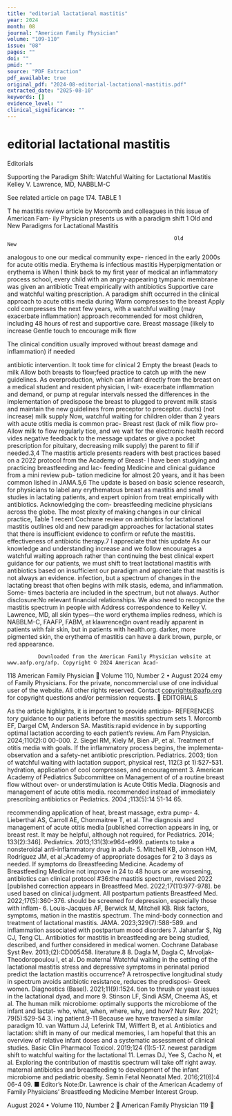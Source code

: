 ```yaml
---
title: "editorial lactational mastitis"
year: 2024
month: 08
journal: "American Family Physician"
volume: "109-110"
issue: "08"
pages: ""
doi: ""
pmid: ""
source: "PDF Extraction"
pdf_available: true
original_pdf: "2024-08-editorial-lactational-mastitis.pdf"
extracted_date: "2025-08-10"
keywords: []
evidence_level: ""
clinical_significance: ""
---
```


# editorial lactational mastitis

Editorials


Supporting the Paradigm Shift:​
Watchful Waiting for Lactational Mastitis
Kelley V. Lawrence, MD, NABBLM-C



See related article on page 174.
                                                          TABLE 1

T     he mastitis review article by Morcomb and
      colleagues in this issue of American Fam-
ily Physician presents us with a paradigm shift
              1
                                                          Old and New Paradigms for Lactational Mastitis

                                                          Old                                   New
analogous to one our medical community expe-
rienced in the early 2000s for acute otitis media.        Erythema is infectious mastitis       Hyperpigmentation or erythema is
When I think back to my first year of medical                                                   an inflammatory process
school, every child with an angry-appearing
tympanic membrane was given an antibiotic                 Treat empirically with antibiotics    Supportive care and watchful waiting
prescription. A paradigm shift occurred in the
clinical approach to acute otitis media during            Warm compresses to the breast         Apply cold compresses
the next few years, with a watchful waiting               (may exacerbate inflammation)
approach recommended for most children,
including 48 hours of rest and supportive care.           Breast massage (likely to increase    Gentle touch to encourage milk flow

The clinical condition usually improved without           breast  damage   and inflammation)    if needed

antibiotic intervention. It took time for clinical
                          2
                                                          Empty the breast (leads to milk       Allow both breasts to flow;​feed
practice to catch up with the new guidelines. As
                                                          overproduction, which can             infant directly from the breast on
a medical student and resident physician, I wit-
                                                          exacerbate inflammation and           demand, or pump at regular intervals
nessed the differences in the implementation of
                                                          predispose the breast to plugged      to prevent milk stasis and maintain
the new guidelines from preceptor to preceptor.
                                                          ducts)                                (not increase) milk supply
Now, watchful waiting for children older than
2 years with acute otitis media is common prac-           Breast rest (lack of milk flow pro-   Allow milk to flow regularly
tice, and we wait for the electronic health record        vides negative feedback to the
message updates or give a pocket prescription for         pituitary, decreasing milk supply)
the parent to fill if needed.3,4
   The mastitis article presents readers with best
practices based on a 2022 protocol from the Academy of Breast-             I have been studying and practicing breastfeeding and lac-
feeding Medicine and clinical guidance from a mini review pub- tation medicine for almost 20 years, and it has been common
lished in JAMA.5,6 The update is based on basic science research, for physicians to label any erythematous breast as mastitis and
small studies in lactating patients, and expert opinion from treat empirically with antibiotics. Acknowledging the com-
breastfeeding medicine physicians across the globe. The most plexity of making changes in our clinical practice, Table 1
recent Cochrane review on antibiotics for lactational mastitis outlines old and new paradigm approaches for lactational
states that there is insufficient evidence to confirm or refute the mastitis.
effectiveness of antibiotic therapy.7 I appreciate that this update        As our knowledge and understanding increase and we follow
encourages a watchful waiting approach rather than continuing the best clinical expert guidance for our patients, we must shift
to treat lactational mastitis with antibiotics based on insufficient our paradigm and appreciate that mastitis is not always an
evidence.                                                               infection, but a spectrum of changes in the lactating breast that
                                                                        often begins with milk stasis, edema, and inflammation. Some-
                                                                        times bacteria are included in the spectrum, but not always.
    Author disclosure:​No relevant financial relationships.             We also need to recognize the mastitis spectrum in people with
    Address correspondence to Kelley V. Lawrence, MD,                   all skin types—the word erythema implies redness, which is
    NABBLM-C, FAAFP, FABM, at klawrence@​n ovant​                       readily apparent in patients with fair skin, but in patients with
    health.org.                                                         darker, more pigmented skin, the erythema of mastitis can have
                                                                        a dark brown, purple, or red appearance.

              Downloaded from the American Family Physician website at www.aafp.org/afp. Copyright © 2024 American Acad-
118 American Family Physician	                                                                             Volume 110, Number 2 • August 2024
               emy of Family Physicians. For the private, noncommercial use of one individual user of the website. All other rights
                           reserved. Contact copyrights@aafp.org for copyright questions and/or permission requests.
                                                                                                                                   EDITORIALS


   As the article highlights, it is important to provide anticipa-   REFERENCES
tory guidance to our patients before the mastitis spectrum sets       1. Morcomb EF, Dargel CM, Anderson SA. Mastitis:​rapid evidence
in by supporting optimal lactation according to each patient’s           review. Am Fam Physician. 2024;​110(2):​0 00-000.
                                                                     2. Siegel RM, Kiely M, Bien JP, et al. Treatment of otitis media with
goals. If the inflammatory process begins, the implementa-
                                                                        observation and a safety-net antibiotic prescription. Pediatrics. 2003;​
tion of watchful waiting with lactation support, physical rest,         112(3 pt 1):​527-531.
hydration, application of cool compresses, and encouragement         3. American Academy of Pediatrics Subcommittee on Management of
of a routine breast flow without over- or understimulation is           Acute Otitis Media. Diagnosis and management of acute otitis media.
recommended instead of immediately prescribing antibiotics or           Pediatrics. 2004 ;​113(5):​14 51-14 65.

recommending application of heat, breast massage, extra pump-        4. Lieberthal AS, Carroll AE, Chonmaitree T, et al. The diagnosis and
                                                                        management of acute otitis media [published correction appears in
ing, or breast rest. It may be helpful, although not required, for      Pediatrics. 2014;​133(2):​346]. Pediatrics. 2013;​131(3):​e964-e999.
patients to take a nonsteroidal anti-inflammatory drug in adult-     5. Mitchell KB, Johnson HM, Rodríguez JM, et al.;​Academy of
appropriate dosages for 2 to 3 days as needed. If symptoms do           Breastfeeding Medicine. Academy of Breastfeeding Medicine
not improve in 24 to 48 hours or are worsening, antibiotics can         clinical protocol #36:​the mastitis spectrum, revised 2022 [published
                                                                        correction appears in Breastfeed Med. 2022;​17(11):​977-978].
be used based on clinical judgment. All postpartum patients
                                                                        Breastfeed Med. 2022;​17(5):​360-376.
should be screened for depression, especially those with inflam-
                                                                     6. Louis-Jacques AF, Berwick M, Mitchell KB. Risk factors, symptoms,
mation in the mastitis spectrum. The mind-body connection               and treatment of lactational mastitis. JAMA. 2023;​329(7):​588-589.
and inflammation associated with postpartum mood disorders            7. Jahanfar S, Ng CJ, Teng CL. Antibiotics for mastitis in breastfeeding
are being studied, described, and further considered in medical          women. Cochrane Database Syst Rev. 2013;​(2):​CD005458.
literature.8                                                         8. Dagla M, Dagla C, Mrvoljak-Theodoropoulou I, et al. Do maternal
   Watchful waiting in the setting of the lactational mastitis          stress and depressive symptoms in perinatal period predict the
                                                                        lactation mastitis occurrence? A retrospective longitudinal study in
spectrum avoids antibiotic resistance, reduces the predisposi-          Greek women. Diagnostics (Basel). 2021;​11(9):​1524.
tion to thrush or yeast issues in the lactational dyad, and more      9. Stinson LF, Sindi ASM, Cheema AS, et al. The human milk microbiome:​
optimally supports the microbiome of the infant and lactat-              who, what, when, where, why, and how? Nutr Rev. 2021;​79(5):​529-54 3.
ing patient.9-11 Because we have traversed a similar paradigm        10. van Wattum JJ, Leferink TM, Wilffert B, et al. Antibiotics and lactation:​
shift in many of our medical memories, I am hopeful that this            an overview of relative infant doses and a systematic assessment of
                                                                         clinical studies. Basic Clin Pharmacol Toxicol. 2019;​124 (1):​5-17.
newest paradigm shift to watchful waiting for the lactational
                                                                     11. Lemas DJ, Yee S, Cacho N, et al. Exploring the contribution of
mastitis spectrum will take off right away.                              maternal antibiotics and breastfeeding to development of the infant
                                                                         microbiome and pediatric obesity. Semin Fetal Neonatal Med. 2016;​
                                                                         21(6):​4 06-4 09. ■
Editor’s Note:​Dr. Lawrence is chair of the American Academy
of Family Physicians’ Breastfeeding Medicine Member Interest
Group.




August 2024 • Volume 110, Number 2                                                                            American Family Physician 119
